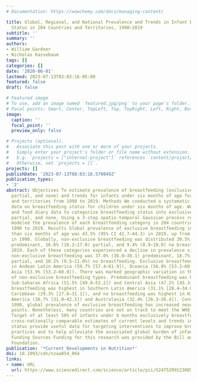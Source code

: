 ```yaml
---
# Documentation: https://wowchemy.com/docs/managing-content/

title: Global, Regional, and National Prevalence and Trends in Infant Breastfeeding
  Status in 204 Countries and Territories, 1990–2019
subtitle: ''
summary: ''
authors:
- William Gardner
- Nicholas Kassebaum
tags: []
categories: []
date: '2020-06-01'
lastmod: 2023-07-13T03:03:16-05:00
featured: false
draft: false

# Featured image
# To use, add an image named `featured.jpg/png` to your page's folder.
# Focal points: Smart, Center, TopLeft, Top, TopRight, Left, Right, BottomLeft, Bottom, BottomRight.
image:
  caption: ''
  focal_point: ''
  preview_only: false

# Projects (optional).
#   Associate this post with one or more of your projects.
#   Simply enter your project's folder or file name without extension.
#   E.g. `projects = ["internal-project"]` references `content/project/deep-learning/index.md`.
#   Otherwise, set `projects = []`.
projects: []
publishDate: '2023-07-13T08:03:16.570049Z'
publication_types:
- '2'
abstract: Objectives To estimate prevalence of breastfeeding (exclusive, predominant,
  partial, and none) and trends for infants under six months of age for 204 countries
  and territories from 1990 to 2019. Methods We conducted a systematic review for
  data on breastfeeding status for children under six months of age. We used survey
  and food diary data to categorize breastfeeding status into exclusive, predominant,
  partial, and none. Using a 3-step spatio-temporal Gaussian process regression, we
  modeled the prevalence of each breastfeeding category in 204 countries and territories,
  1990 to 2019. Results Global prevalence of exclusive breastfeeding in infants less
  than six months of age was 43.5% (95% CI 42.7–44.3) in 2019, up from 34.0% (32.7–35.3)
  in 1990. Globally, non-exclusive breastfeeding was distributed 30.5% (29.8–31.1)
  predominant, 16.6% (16.2–17.0) partial, and 9.4% (8.9–10.0) no breastfeeding in
  2019. Each of these categories experienced a decline in prevalence since 1990, when
  non-exclusive breastfeeding was 37.0% (36.0–38.1) predominant, 18.7% (18.1–19.4)
  partial, and 10.2% (9.5–11.0%) no breastfeeding. Exclusive breastfeeding was highest
  in Andean Latin America (59.7% [57.4–61.9]), Oceania (56.8% [53.2–60.0]), and South
  Asia (53.9% [53.2–60.0]). There was marked geographic variation in the distribution
  of non-exclusive breastfeeding types. Predominant breastfeeding was highest in Western
  Sub-Saharan Africa (51.5% [49.8–53.2]) and Central Asia (47.2% [45.3–49.0), partial
  breastfeeding was highest in Southern Latin America (31.1% [28.4–34.0]) and the
  Caribbean (29.3% [27.6–31.1]), and no breastfeeding was highest in High-income North
  America (36.7% [31.0–42.5]) and Australasia (32.4% [26.3–36.4]). Conclusions Since
  1990, global prevalence of exclusive breastfeeding has increased nearly 10 percentage
  points. Nonetheless, many countries are not on track to meet the WHO Global Nutrition
  Target of at least 50% of infants under 6 months exclusively breastfeeding. These
  cross-nationally comparable estimates of current levels and trends in breastfeeding
  status provide useful data for targeting interventions to improve breastfeeding
  practices and to help alleviate the associated global burden of infant malnutrition.
  Funding Sources Funding for this research was provided by the Bill and Melinda Gates
  Foundation.
publication: '*Current Developments in Nutrition*'
doi: 10.1093/cdn/nzaa054_064
links:
- name: URL
  url: https://www.sciencedirect.com/science/article/pii/S2475299123085104
---
```

